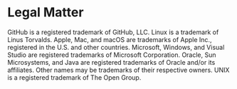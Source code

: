# Legal Matter

GitHub is a registered trademark of GitHub, LLC.
Linux is a trademark of Linus Torvalds.
Apple, Mac, and macOS are trademarks of Apple Inc., registered in the U.S. and other countries.
Microsoft, Windows, and Visual Studio are registered trademarks of Microsoft Corporation.
Oracle, Sun Microsystems, and Java are registered trademarks of Oracle and/or its affiliates. Other names may be trademarks of their respective owners.
UNIX is a registered trademark of The Open Group.